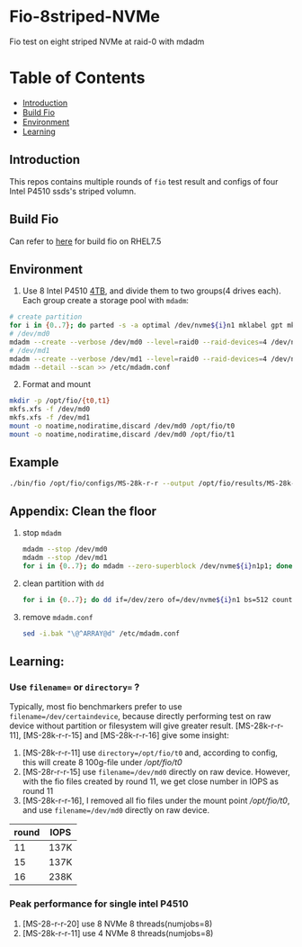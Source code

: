 Fio-8striped-NVMe
===
Fio test on eight striped NVMe at raid-0 with mdadm

Table of Contents
===
* [Introduction](#introduction)
* [Build Fio](#build-fio)  
* [Environment](#environment)
* [Learning](#learning)
## Introduction
This repos contains multiple rounds of `fio` test result and configs of four Intel P4510 ssds's striped volumn.
## Build Fio
Can refer to [here](https://hackmd.io/vYiT2eZoRDac0K8NU7SA-A#build) for build fio on RHEL7.5
## Environment
1. Use 8 Intel P4510 [4TB](https://ark.intel.com/content/www/us/en/ark/products/122579/intel-ssd-dc-p4510-series-4-0tb-2-5in-pcie-3-1-x4-3d2-tlc.html), and divide them to two groups(4 drives each). Each group create a storage pool with `mdadm`:
  ``` bash
  # create partition
  for i in {0..7}; do parted -s -a optimal /dev/nvme${i}n1 mklabel gpt mkpart primary xfs 1MiB 100%
  # /dev/md0
  mdadm --create --verbose /dev/md0 --level=raid0 --raid-devices=4 /dev/nvme0n1p1 /dev/nvme2n1p1 /dev/nvme4n1p1 /dev/nvme6n1p1
  # /dev/md1
  mdadm --create --verbose /dev/md1 --level=raid0 --raid-devices=4 /dev/nvme1n1p1 /dev/nvme3n1p1 /dev/nvme5n1p1 /dev/nvme7n1p1
  mdadm --detail --scan >> /etc/mdadm.conf
  ```
2. Format and mount
  ``` bash
  mkdir -p /opt/fio/{t0,t1}
  mkfs.xfs -f /dev/md0
  mkfs.xfs -f /dev/md1
  mount -o noatime,nodiratime,discard /dev/md0 /opt/fio/t0
  mount -o noatime,nodiratime,discard /dev/md0 /opt/fio/t1
  ```
## Example
``` bash
./bin/fio /opt/fio/configs/MS-28k-r-r --output /opt/fio/results/MS-28k-r-r.log
```
## Appendix: Clean the floor
1. stop `mdadm`
   ``` bash
   mdadm --stop /dev/md0
   mdadm --stop /dev/md1
   for i in {0..7}; do mdadm --zero-superblock /dev/nvme${i}n1p1; done
   ```
2. clean partition with `dd`
   ``` bash
   for i in {0..7}; do dd if=/dev/zero of=/dev/nvme${i}n1 bs=512 count=10000; done
   ```
3. remove `mdadm.conf`
   ``` bash
   sed -i.bak "\@^ARRAY@d" /etc/mdadm.conf
   ```
## Learning:
### Use `filename=` or `directory=` ?
Typically, most fio benchmarkers prefer to use `filename=/dev/certaindevice`, because directly performing test on raw device without partition or filesystem will give greater result. [MS-28k-r-r-11], [MS-28k-r-r-15] and [MS-28k-r-r-16] give some insight:
1. [MS-28k-r-r-11] use `directory=/opt/fio/t0` and, according to config, this will create 8 100g-file under */opt/fio/t0* 
2. [MS-28r-r-r-15] use `filename=/dev/md0` directly on raw device. However, with the fio files created by round 11, we get close number in IOPS as round 11
3. [MS-28k-r-r-16], I removed all fio files under the mount point */opt/fio/t0*, and use `filename=/dev/md0` directly on raw device.

round | IOPS
---|----
11 | 137K
15 | 137K
16 | 238K

### Peak performance for single intel P4510
1. [MS-28-r-r-20] use 8 NVMe 8 threads(numjobs=8) 
2. [MS-28k-r-r-11] use 4 NVMe 8 threads(numjobs=8)
